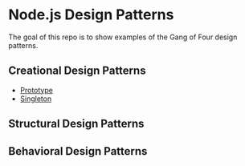 # Node.js Design Patterns

The goal of this repo is to show examples of the Gang of Four design patterns.

## Creational Design Patterns

- [Prototype](https://github.com/scottbromander/node_design_patterns/tree/master/prototype)
- [Singleton](https://github.com/scottbromander/node_design_patterns/tree/master/singleton)

## Structural Design Patterns

## Behavioral Design Patterns
